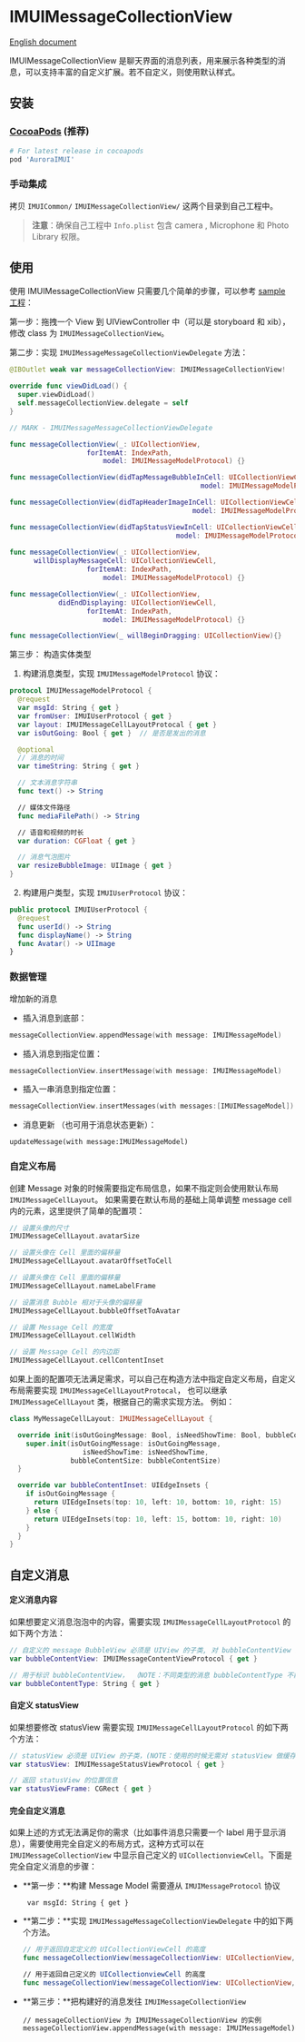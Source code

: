 # IMUIMessageCollectionView
[English document](./IMUIMessageCollectionView_usage.md)

IMUIMessageCollectionView 是聊天界面的消息列表，用来展示各种类型的消息，可以支持丰富的自定义扩展。若不自定义，则使用默认样式。

## 安装
### [CocoaPods](https://cocoapods.org/)  (推荐)
```ruby
# For latest release in cocoapods
pod 'AuroraIMUI'
```

### 手动集成
拷贝 `IMUICommon/` `IMUIMessageCollectionView/`  这两个目录到自己工程中。

>**注意**：确保自己工程中 `Info.plist` 包含 camera , Microphone 和 Photo Library 权限。

## 使用
使用 IMUIMessageCollectionView 只需要几个简单的步骤，可以参考 [sample 工程](./../../iOS/sample)：

第一步：拖拽一个 View 到 UIViewController 中（可以是 storyboard 和 xib），修改 class 为 `IMUIMessageCollectionView`。

第二步：实现 `IMUIMessageMessageCollectionViewDelegate` 方法：

```swift
@IBOutlet weak var messageCollectionView: IMUIMessageCollectionView!

override func viewDidLoad() {
  super.viewDidLoad()
  self.messageCollectionView.delegate = self
}

// MARK - IMUIMessageMessageCollectionViewDelegate

func messageCollectionView(_: UICollectionView,
                   forItemAt: IndexPath,
                       model: IMUIMessageModelProtocol) {}

func messageCollectionView(didTapMessageBubbleInCell: UICollectionViewCell,
                                               model: IMUIMessageModelProtocol) {}

func messageCollectionView(didTapHeaderImageInCell: UICollectionViewCell,
                                             model: IMUIMessageModelProtocol) {}

func messageCollectionView(didTapStatusViewInCell: UICollectionViewCell, 
									     model: IMUIMessageModelProtocol)
									     
func messageCollectionView(_: UICollectionView,
      willDisplayMessageCell: UICollectionViewCell,
                   forItemAt: IndexPath,
                       model: IMUIMessageModelProtocol) {}

func messageCollectionView(_: UICollectionView,
            didEndDisplaying: UICollectionViewCell,
                   forItemAt: IndexPath,
                       model: IMUIMessageModelProtocol) {}

func messageCollectionView(_ willBeginDragging: UICollectionView){}
```

第三步： 构造实体类型
1. 构建消息类型，实现 `IMUIMessageModelProtocol` 协议：

  ```swift
  protocol IMUIMessageModelProtocol {
    @request
    var msgId: String { get }
    var fromUser: IMUIUserProtocol { get }
    var layout: IMUIMessageCellLayoutProtocal { get }
    var isOutGoing: Bool { get }  // 是否是发出的消息

    @optional
    // 消息的时间
    var timeString: String { get }

    // 文本消息字符串
    func text() -> String

    // 媒体文件路径
    func mediaFilePath() -> String

    // 语音和视频的时长
    var duration: CGFloat { get }

    // 消息气泡图片
    var resizeBubbleImage: UIImage { get }
  }
  ```

2. 构建用户类型，实现 `IMUIUserProtocol` 协议：
  ```swift
  public protocol IMUIUserProtocol {
    @request
    func userId() -> String
    func displayName() -> String
    func Avatar() -> UIImage
  }
  ```

### 数据管理
增加新的消息
- 插入消息到底部：
```swift
messageCollectionView.appendMessage(with message: IMUIMessageModel)
```

- 插入消息到指定位置：
```swift
messageCollectionView.insertMessage(with message: IMUIMessageModel)
```

- 插入一串消息到指定位置：
```swift
messageCollectionView.insertMessages(with messages:[IMUIMessageModel])
```

- 消息更新 （也可用于消息状态更新）：

```
updateMessage(with message:IMUIMessageModel)
```

### 自定义布局

创建 Message 对象的时候需要指定布局信息，如果不指定则会使用默认布局 `IMUIMessageCellLayout`。
如果需要在默认布局的基础上简单调整 message cell 内的元素，这里提供了简单的配置项：

```swift
// 设置头像的尺寸
IMUIMessageCellLayout.avatarSize

// 设置头像在 Cell 里面的偏移量
IMUIMessageCellLayout.avatarOffsetToCell

// 设置头像在 Cell 里面的偏移量
IMUIMessageCellLayout.nameLabelFrame

// 设置消息 Bubble 相对于头像的偏移量
IMUIMessageCellLayout.bubbleOffsetToAvatar

// 设置 Message Cell 的宽度
IMUIMessageCellLayout.cellWidth

// 设置 Message Cell 的内边距
IMUIMessageCellLayout.cellContentInset
```

如果上面的配置项无法满足需求，可以自己在构造方法中指定自定义布局，自定义布局需要实现 `IMUIMessageCellLayoutProtocal`，
也可以继承 `IMUIMessageCellLayout` 类，根据自己的需求实现方法。
例如：
```swift
class MyMessageCellLayout: IMUIMessageCellLayout {

  override init(isOutGoingMessage: Bool, isNeedShowTime: Bool, bubbleContentSize: CGSize) {
    super.init(isOutGoingMessage: isOutGoingMessage,
                  isNeedShowTime: isNeedShowTime,
               bubbleContentSize: bubbleContentSize)
  }

  override var bubbleContentInset: UIEdgeInsets {
    if isOutGoingMessage {
      return UIEdgeInsets(top: 10, left: 10, bottom: 10, right: 15)
    } else {
      return UIEdgeInsets(top: 10, left: 15, bottom: 10, right: 10)
    }
  }
}
```
## 自定义消息

#### 定义消息内容
如果想要定义消息泡泡中的内容，需要实现 `IMUIMessageCellLayoutProtocol` 的如下两个方法：
```swift
// 自定义的 message BubbleView 必须是 UIView 的子类, 对 bubbleContentView 的事件交给开发者那边自行处理 (NOTE：使用的时候无需对 bubbleContentView 做缓存，内部会做缓存)
var bubbleContentView: IMUIMessageContentViewProtocol { get }

// 用于标识 bubbleContentView， （NOTE：不同类型的消息 bubbleContentType 不能一样）
var bubbleContentType: String { get }
```

#### 自定义 statusView

如果想要修改 statusView 需要实现 `IMUIMessageCellLayoutProtocol` 的如下两个方法：

```swift
// statusView 必须是 UIView 的子类，(NOTE：使用的时候无需对 statusView 做缓存，内部会做缓存)
var statusView: IMUIMessageStatusViewProtocol { get }

// 返回 statusView 的位置信息
var statusViewFrame: CGRect { get }
```

#### 完全自定义消息

如果上述的方式无法满足你的需求（比如事件消息只需要一个 label 用于显示消息），需要使用完全自定义的布局方式，这种方式可以在 `IMUIMessageCollectionView` 中显示自己定义的 `UICollectionviewCell`。下面是完全自定义消息的步骤：

- **第一步：**构建 Message Model 需要遵从 `IMUIMessageProtocol` 协议
   ```
    var msgId: String { get }
   ```

- **第二步：**实现 `IMUIMessageMessageCollectionViewDelegate` 中的如下两个方法。

  ```swift
  // 用于返回自定定义的 UICollectionViewCell 的高度
  func messageCollectionView(messageCollectionView: UICollectionView, forItemAt: IndexPath, messageModel: IMUIMessageProtocol) -> UICollectionViewCell?

  // 用于返回自己定义的 UICollectionviewCell 的高度
  func messageCollectionView(messageCollectionView: UICollectionView, heightForItemAtIndexPath forItemAt: IndexPath, messageModel: IMUIMessageProtocol) -> NSNumber?
  ```

- **第三步：**把构建好的消息发往 `IMUIMessageCollectionView`

   ```
   // messageCollectionView 为 IMUIMessageCollectionView 的实例
   messageCollectionView.appendMessage(with message: IMUIMessageModel)
   ```

   ​